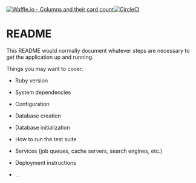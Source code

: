 [![Waffle.io - Columns and their card count](https://badge.waffle.io/wfischer42/trivial-numbers.svg?columns=all)](https://waffle.io/wfischer42/trivial-numbers)[![CircleCI](https://circleci.com/gh/wfischer42/trivial-numbers.svg?style=svg)](https://circleci.com/gh/wfischer42/trivial-numbers)

# README

This README would normally document whatever steps are necessary to get the
application up and running.

Things you may want to cover:

* Ruby version

* System dependencies

* Configuration

* Database creation

* Database initialization

* How to run the test suite

* Services (job queues, cache servers, search engines, etc.)

* Deployment instructions

* ...
